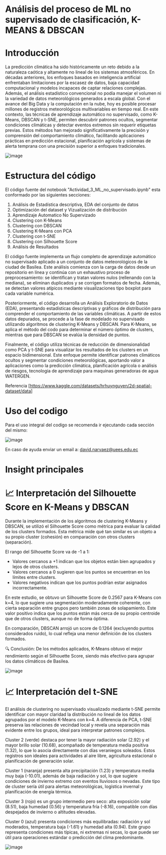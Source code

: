 # Análisis del proceso de ML no supervisado de clasificación, K-MEANS & DBSCAN

# Introducción 
La predicción climática ha sido históricamente un reto debido a la naturaleza caótica y altamente no lineal de los sistemas atmosféricos. En décadas anteriores, los enfoques basados en inteligencia artificial enfrentaban limitaciones por la escasez de datos, baja capacidad computacional y modelos incapaces de captar relaciones complejas. Además, el análisis estadístico convencional no podía manejar el volumen ni la variedad de datos meteorológicos generados a escala global. Con el avance del Big Data y la computación en la nube, hoy es posible procesar millones de registros meteorológicos multivariables en tiempo real. En este contexto, las técnicas de aprendizaje automático no supervisado, como K-Means, DBSCAN y t-SNE, permiten descubrir patrones ocultos, segmentar condiciones climáticas y detectar eventos extremos sin requerir etiquetas previas. Estos métodos han mejorado significativamente la precisión y comprensión del comportamiento climático, facilitando aplicaciones prácticas en predicción estacional, planificación agrícola y sistemas de alerta temprana con una precisión superior a enfoques tradicionales.

![image](https://github.com/user-attachments/assets/ed2d0c35-1c9d-44e0-9eb8-780d22f08303)

# Estructura del código 
El código fuente del notebook "Actividad_3_ML_no_supervisado.ipynb" esta conformado por las siguientes secciones: 

1. Análisis de Estadística descriptiva, EDA del conjunto de datos
2. Optimización del dataset y Vizualización de distribución
3. Aprendizaje Automatico No Supervizado
4. Clustering con K-Means
5. Clustering con DBSCAN
6. Clustering K-Means con PCA
7. Clustering con t-SNE
8. Clustering con Silhouette Score
9. Análisis de Resultados

El código fuente implementa un flujo completo de aprendizaje automático no supervisado aplicado a un conjunto de datos meteorológicos de la ciudad de Basilea. Este análisis comienza con la carga de datos desde un repositorio en línea y continúa con un exhaustivo proceso de preprocesamiento: se identifican y tratan valores nulos (rellenando con la mediana), se eliminan duplicados y se corrigen formatos de fecha. Además, se detectan valores atípicos mediante visualizaciones tipo boxplot para cada variable numérica.

Posteriormente, el código desarrolla un Análisis Exploratorio de Datos (EDA), presentando estadísticas descriptivas y gráficos de distribución para comprender el comportamiento de las variables climáticas. A partir de estos datos depurados, se procede a la fase de modelado no supervisado utilizando algoritmos de clustering K-Means y DBSCAN. Para K-Means, se aplica el método del codo para determinar el número óptimo de clusters, mientras que para DBSCAN se evalúa la densidad de puntos.

Finalmente, el código utiliza técnicas de reducción de dimensionalidad como PCA y t-SNE para visualizar los resultados de los clusters en un espacio bidimensional. Este enfoque permite identificar patrones climáticos ocultos y segmentar condiciones meteorológicas, aportando valor a aplicaciones como la predicción climática, planificación agrícola o análisis de riesgos, tecnologia de aprendizaje para maquinas generadoras de agua WATERGEN. 

Referencia [https://www.kaggle.com/datasets/hrhuynguyen/2d-spatial-dataset/data]

# Uso del codigo  
Para el uso integral del codigo se recomenda ir ejecutando cada sección del mismo:

![image](https://github.com/user-attachments/assets/88cd44a7-f903-401e-8951-15f1b31eab2f)

En caso de ayuda enviar un email a: david.narvaez@uees.edu.ec 

# Insight principales 
# 📈 Interpretación del Silhouette Score en K-Means y DBSCAN
Durante la implementación de los algoritmos de clustering K-Means y DBSCAN, se utilizó el Silhouette Score como métrica para evaluar la calidad de los clusters formados. Esta métrica mide qué tan similar es un objeto a su propio cluster (cohesión) en comparación con otros clusters (separación).

El rango del Silhouette Score va de -1 a 1:

- Valores cercanos a +1 indican que los objetos están bien agrupados y lejos de otros clusters.
- Valores cercanos a 0 sugieren que los puntos se encuentran en los límites entre clusters.
- Valores negativos indican que los puntos podrían estar asignados incorrectamente.

En este estudio, se obtuvo un Silhouette Score de 0.2567 para K-Means con k=4, lo que sugiere una segmentación moderadamente coherente, con cierta separación entre grupos pero también zonas de solapamiento. Este valor positivo indica que los puntos están más cerca de su propio centroide que de otros clusters, aunque no de forma óptima.

En comparación, DBSCAN arrojó un score de 0.1264 (excluyendo puntos considerados ruido), lo cual refleja una menor definición de los clusters formados.

🔍 Conclusión: De los métodos aplicados, K-Means obtuvo el mejor rendimiento según el Silhouette Score, siendo más efectivo para agrupar los datos climáticos de Basilea.

![image](https://github.com/user-attachments/assets/ecda7792-99ab-4bff-b558-988aef35c5a5)

# 📈 Interpretación del t-SNE

El análisis de clustering no supervisado visualizado mediante t-SNE permite identificar con mayor claridad la distribución no lineal de los datos agrupados por el modelo K-Means con k=4. A diferencia de PCA, t-SNE preserva las relaciones de vecindad local y revela una separación más evidente entre los grupos, ideal para interpretar patrones complejos.

Cluster 2 (verde) destaca por tener la mayor radiación solar (2.92) y el mayor brillo solar (10.68), acompañado de temperatura media positiva (1.32), lo que lo asocia directamente con días veraniegos soleados. Estos registros son ideales para actividades al aire libre, agricultura estacional o planificación de generación solar.

Cluster 1 (naranja) presenta alta precipitación (1.23) y temperatura media muy baja (-10.01), además de baja radiación y sol, lo que sugiere condiciones de invierno extremo con eventos lluviosos o nevadas. Este tipo de cluster sería útil para alertas meteorológicas, logística invernal y planificación de energía térmica.

Cluster 3 (rojo) es un grupo intermedio pero seco: alta exposición solar (8.51), baja humedad (0.56) y temperatura fría (-8.16), compatible con días despejados de invierno o altitudes elevadas.

Cluster 0 (azul) presenta condiciones más equilibradas: radiación y sol moderados, temperatura baja (-1.61) y humedad alta (0.94). Este grupo representa condiciones más típicas, ni extremas ni secas, lo que puede ser útil para operaciones estándar o predicción del clima predominante.

![image](https://github.com/user-attachments/assets/28dac114-4e05-4130-a337-35b3924019b2)
